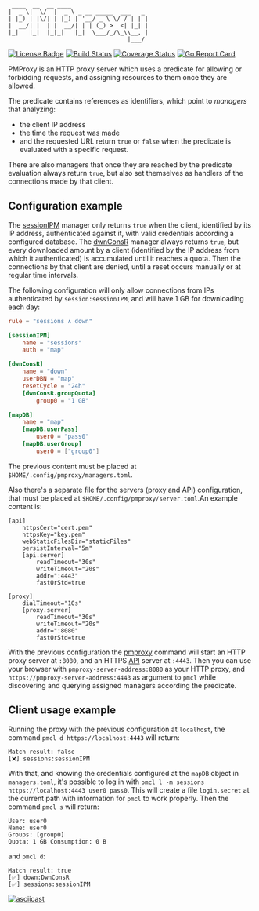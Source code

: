 ```
 ____  __  __ ____                      
|  _ \|  \/  |  _ \ _ __ _____  ___   _ 
| |_) | |\/| | |_) | '__/ _ \ \/ / | | |
|  __/| |  | |  __/| | | (_) >  <| |_| |
|_|   |_|  |_|_|   |_|  \___/_/\_\\__, |
                                  |___/ 
```

[![License Badge][0]](LICENSE) [![Build Status][1]][2] [![Coverage Status][3]][4] [![Go Report Card][5]][6]

PMProxy is an HTTP proxy server which uses a predicate for allowing or forbidding requests, and assigning resources to them once they are allowed.
 
The predicate contains references as identifiers, which point to _managers_ that analyzing:
- the client IP address
- the time the request was made
- and the requested URL
return `true` or `false` when the predicate is evaluated with a specific request.

There are also managers that once they are reached by the predicate evaluation always return `true`, but also set themselves as handlers of the connections made by that client.

## Configuration example

The [sessionIPM](api-description.md/#sessionIPM) manager only returns `true` when the client, identified by its IP address, authenticated against it, with valid credentials according a configured database. The [dwnConsR](api-description.md/#dwnConsR) manager always returns `true`, but every downloaded amount by a client (identified by the IP address from which it authenticated) is accumulated until it reaches a quota. Then the connections by that client are denied, until a reset occurs manually or at regular time intervals.

The following configuration will only allow connections from IPs authenticated by `session:sessionIPM`, and will have 1 GB for downloading each day:

```toml
rule = "sessions ∧ down"

[sessionIPM]
	name = "sessions"
	auth = "map"

[dwnConsR]
	name = "down"
	userDBN = "map"
	resetCycle = "24h"
	[dwnConsR.groupQuota]
		group0 = "1 GB"

[mapDB]
	name = "map"
	[mapDB.userPass]
		user0 = "pass0"
	[mapDB.userGroup]
		user0 = ["group0"]
```

The previous content must be placed at `$HOME/.config/pmproxy/managers.toml`.

Also there's a separate file for the servers (proxy and API) configuration, that must be placed at `$HOME/.config/pmproxy/server.toml`.An example content is:

```
[api]
	httpsCert="cert.pem"
	httpsKey="key.pem"
	webStaticFilesDir="staticFiles"
	persistInterval="5m"
	[api.server]
		readTimeout="30s"
		writeTimeout="20s"
		addr=":4443"
		fastOrStd=true

[proxy]
	dialTimeout="10s"
	[proxy.server]
		readTimeout="30s"
		writeTimeout="20s"
		addr=":8080"
		fastOrStd=true
```

With the previous configuration the [pmproxy](cmd/pmproxy) command will start an HTTP proxy server at `:8080`, and an HTTPS [API](api-description.md) server at `:4443`. Then you can use your browser with `pmproxy-server-address:8080` as your HTTP proxy, and `https://pmproxy-server-address:4443` as argument to `pmcl` while discovering and querying assigned managers according the predicate.

## Client usage example

Running the proxy with the previous configuration at `localhost`, the command `pmcl d https://localhost:4443` will return:

```
Match result: false
[❌] sessions:sessionIPM
```

With that, and knowing the credentials configured at the `mapDB` object in `managers.toml`, it's possible to log in with `pmcl l -m sessions https://localhost:4443 user0 pass0`. This will create a file `login.secret` at the current path with information for `pmcl` to work properly. Then the command `pmcl s` will return:

```
User: user0
Name: user0
Groups: [group0]
Quota: 1 GB Consumption: 0 B
```

and `pmcl d`:

```
Match result: true
[✅] down:DwnConsR
[✅] sessions:sessionIPM
```

[![asciicast](https://asciinema.org/a/IlGgXc8gaBBOBrSQy88ZdeLan.svg)](https://asciinema.org/a/IlGgXc8gaBBOBrSQy88ZdeLan)

[0]: https://img.shields.io/badge/License-AGPL%203%2B-blue.svg
[1]: https://travis-ci.com/lamg/pmproxy.svg?branch=master
[2]: https://travis-ci.com/lamg/pmproxy
[3]: https://coveralls.io/repos/github/lamg/pmproxy/badge.svg?branch=master
[4]: https://coveralls.io/github/lamg/pmproxy?branch=master
[5]: https://goreportcard.com/badge/github.com/lamg/pmproxy
[6]: https://goreportcard.com/report/github.com/lamg/pmproxy
